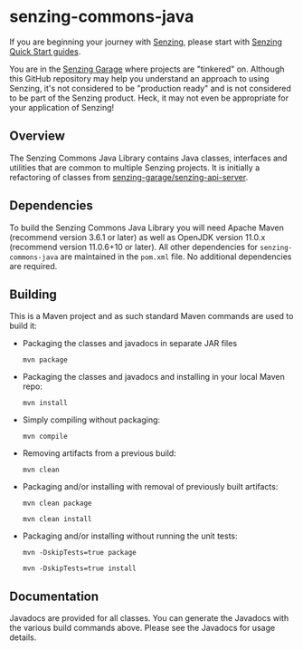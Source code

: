 # senzing-commons-java

If you are beginning your journey with
[Senzing](https://senzing.com/),
please start with
[Senzing Quick Start guides](https://docs.senzing.com/quickstart/).

You are in the
[Senzing Garage](https://github.com/senzing-garage)
where projects are "tinkered" on.
Although this GitHub repository may help you understand an approach to using Senzing,
it's not considered to be "production ready" and is not considered to be part of the Senzing product.
Heck, it may not even be appropriate for your application of Senzing!

## Overview

The Senzing Commons Java Library contains Java classes, interfaces and utilities
that are common to multiple Senzing projects.  It is initially a refactoring of
classes from [senzing-garage/senzing-api-server](https://github.com/senzing-garage/senzing-api-server).

## Dependencies

To build the Senzing Commons Java Library you will need Apache Maven (recommend
version 3.6.1 or later) as well as OpenJDK version 11.0.x (recommend version 
11.0.6+10 or later).   All other dependencies for `senzing-commons-java` are 
maintained in the `pom.xml` file.   No additional dependencies are required.

## Building

This is a Maven project and as such standard Maven commands are used to build it:

- Packaging the classes and javadocs in separate JAR files
    ```console
    mvn package
    ```
- Packaging the classes and javadocs and installing in your local Maven repo:
    ```console
    mvn install
    ```
- Simply compiling without packaging:
    ```console
    mvn compile
    ```
- Removing artifacts from a previous build:
    ```console
    mvn clean
    ```
- Packaging and/or installing with removal of previously built artifacts:
    ```console
    mvn clean package
    ```
    ```console
    mvn clean install
    ```
- Packaging and/or installing without running the unit tests:
    ```console
    mvn -DskipTests=true package
    ```
    ```console
    mvn -DskipTests=true install
    ```
  
## Documentation

Javadocs are provided for all classes.  You can generate the Javadocs with the
various build commands above.  Please see the Javadocs for usage details.
